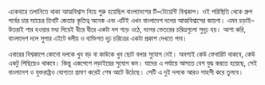 একেবারে তলানিতে থাকা আত্মবিশ্বাস নিয়ে শুরু হয়েছিল বাংলাদেশের টি–টোয়েন্টি বিশ্বকাপ। ওই পরিস্থিতি থেকে গ্রুপ পর্বের চার ম্যাচের তিনটি জেতার কৃতিত্ব অনেক এবং এটিই এখন বাংলাদেশ দলের আত্মবিশ্বাসের জায়গা। এমন চড়াই–উতরাই পার হওয়ার মধ্য দিয়েই ধীরে ধীরে একটা দল গড়ে ওঠে, দলের ভেতরের চরিত্রগুলো সুদৃঢ় হয়। আশা করি, বাংলাদেশ দলে সুপার এইটে দলীয় ও ব্যক্তিগত দৃঢ় চরিত্রের একটা প্রকাশ দেখতে পাব।

এবারের বিশ্বকাপে কোনো দলকে খুব বড় বা কাউকে খুব ছোট বলার সুযোগ নেই। অবশ্যই কেউ ফেবারিট থাকবে, কেউ একটু পিছিয়েও থাকবে। কিন্তু একপেশে লড়াইয়ের সুযোগ কম। যাদের এ পর্যায়ে আসতে বেশ যুদ্ধ করতে হয়েছে, সেই বাংলাদেশ ও যুক্তরাষ্ট্রও যোগ্যতা প্রমাণ করেই শেষ আটে উঠেছে। সেটি এ দুই দলকে আরও সাহসী করে তুলবে।
